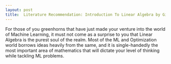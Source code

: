 ```yaml
---
layout:	post
title:  Literature Recommendation: Introduction To Linear Algebra by Gilbert Strang
---
```


For those of you greenhorns that have just made your venture into the world of Machine Learning, it must not come as a surprise to you that Linear Algebra is the purest soul of the realm. Most of the ML and Optimization world borrows ideas heavily from the same, and it is single-handedly the most important area of mathematics that will dictate your level of thinking while tackling ML problems.
